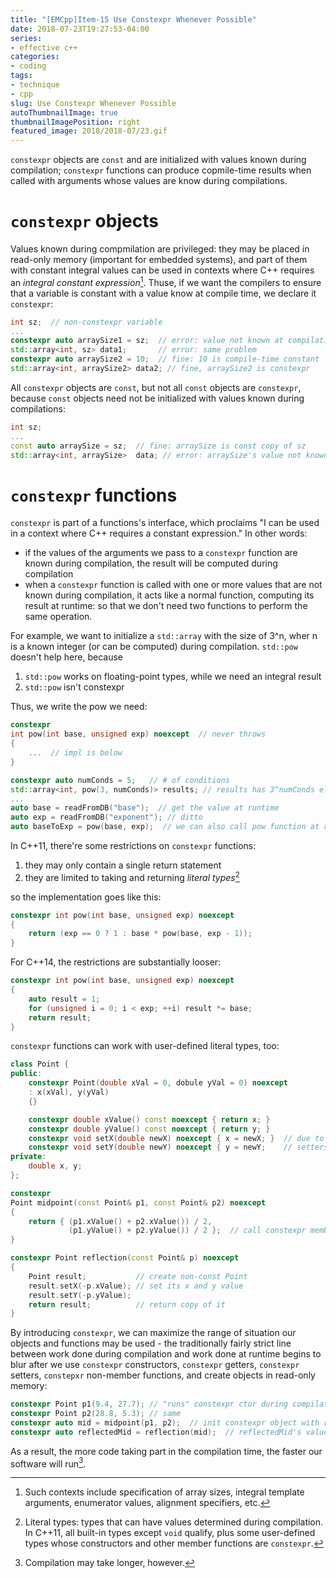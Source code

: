 ```yaml
---
title: "[EMCpp]Item-15 Use Constexpr Whenever Possible"
date: 2018-07-23T19:27:53-04:00
series:
- effective c++
categories:
- coding
tags:
- technique
- cpp
slug: Use Constexpr Whenever Possible
autoThumbnailImage: true
thumbnailImagePosition: right
featured_image: 2018/2018-07/23.gif
---
```


`constexpr` objects are `const` and are initialized with values known during compilation; `constexpr` functions can produce copmile-time results when called with arguments whose values are know during compilations.
<!--more-->
<!-- toc -->

# `constexpr` objects

Values known during compmilation are privileged: they may be placed in read-only memory (important for embedded systems), and part of them with constant integral values can be used in contexts where C++ requires an _integral constant expression_[^1]. Thuse, if we want the compilers to ensure that a variable is constant with a value know at compile time, we declare it `constexpr`:

```cpp
int sz;  // non-constexpr variable
...
constexpr auto arraySize1 = sz;  // error: value not known at compilation
std::array<int, sz> data1;       // error: same problem
constexpr auto arraySize2 = 10;  // fine: 10 is compile-time constant
std::array<int, arraySize2> data2; // fine, arraySize2 is constexpr
```

All `constexpr` objects are `const`, but not all `const` objects are `constexpr`, because `const` objects need not be initialized with values known during compilations:

```cpp
int sz;
...
const auto arraySize = sz;  // fine: arraySize is const copy of sz
std::array<int, arraySize>  data; // error: arraySize's value not known at compilation
```



# `constexpr` functions

`constexpr` is part of a functions's interface, which proclaims "I can be used in a context where C++ requires a constant expression." In other words:

* if the values of the arguments we pass to a `constexpr` function are known during compilation, the result will be computed during compilation
* when a `constexpr` function is called with one or more values that are not known during compilation, it acts like a normal function, computing its result at runtime: so that we don't need two functions to perform the same operation.

For example, we want to initialize a `std::array` with the size of 3^n, wher n is a known integer (or can be computed) during compilation. `std::pow` doesn't help here, because 

1. `std::pow` works on floating-point types, while we need an integral result
2. `std::pow` isn't constexpr

Thus, we write the pow we need:

```cpp
constexpr
int pow(int base, unsigned exp) noexcept  // never throws
{
    ...  // impl is below
}

constexpr auto numConds = 5;   // # of conditions
std::array<int, pow(3, numConds)> results; // results has 3^numConds elements
...
auto base = readFromDB("base");  // get the value at runtime
auto exp = readFromDB("exponent"); // ditto
auto baseToExp = pow(base, exp);  // we can also call pow function at runtime, of course
```

In C++11, there're some restrictions on `constexpr` functions: 

1. they may only contain a single return statement
2. they are limited to taking and returning _literal types_[^2]

so the implementation goes like this:

```cpp
constexpr int pow(int base, unsigned exp) noexcept
{
    return (exp == 0 ? 1 : base * pow(base, exp - 1));
}
```

For C++14, the restrictions are substantially looser:

```cpp
constexpr int pow(int base, unsigned exp) noexcept
{
    auto result = 1;
    for (unsigned i = 0; i < exp; ++i) result *= base;
    return result;
}
```

`constexpr` functions can work with user-defined literal types, too:

```cpp
class Point {
public:
    constexpr Point(double xVal = 0, dobule yVal = 0) noexcept
    : x(xVal), y(yVal)
    {}

    constexpr double xValue() const noexcept { return x; }
    constexpr double yValue() const noexcept { return y; }
    constexpr void setX(double newX) noexcept { x = newX; }  // due to "void" return type, 
    constexpr void setY(double newY) noexcept { y = newY;    // setters're contexpr only in C++14
private:
    double x, y;
};

constexpr
Point midpoint(const Point& p1, const Point& p2) noexcept
{
    return { (p1.xValue() + p2.xValue()) / 2,
             (p1.yValue() + p2.yValue()) / 2 };  // call constexpr member funcs
}

constexpr Point reflection(const Point& p) noexcept
{
    Point result;           // create non-const Point
    result.setX(-p.xValue); // set its x and y value
    result.setY(-p.yValue);
    return result;          // return copy of it
}

```

By introducing `constexpr`, we can maximize the range of situation our objects and functions may be used - the traditionally fairly strict line between work done during compilation and work done at runtime begins to blur after we use `constexpr` constructors, `constexpr` getters, `constexpr` setters, `constepxr` non-member functions, and create objects in read-only memory:

```cpp
constexpr Point p1(9.4, 27.7); // "runs" constexpr ctor during compilation
constexpr Point p2(28.8, 5.3); // same
constexpr auto mid = midpoint(p1, p2);  // init constexpr object with result of constexpr func
constexpr auto reflectedMid = reflection(mid);  // reflectedMid's value is known during compilation
```

As a result, the more code taking part in the compilation time, the faster our software will run[^3].

[^1]: Such contexts include specification of array sizes, integral template arguments, enumerator values, alignment specifiers, etc.
[^2]: Literal types: types that can have values determined during compilation. In C++11, all built-in types except `void` qualify, plus some user-defined types whose constructors and other member functions are `constexpr`.
[^3]: Compilation may take longer, however.

